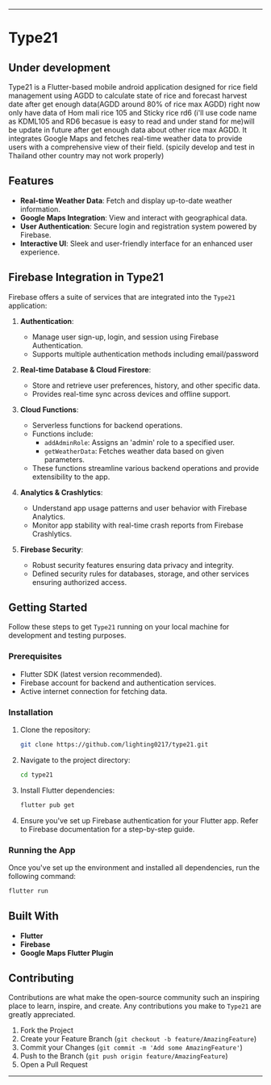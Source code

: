 
---

# Type21
## Under development
Type21 is a Flutter-based mobile android application designed for rice field management using AGDD to calculate state of rice and forecast harvest date after get enough data(AGDD around 80% of rice max AGDD) right now only have data of Hom mali rice 105 and Sticky rice rd6 (i'll use code name as KDML105 and RD6 becasue is easy to read and under stand for me)will be update in future after get enough data about other rice max AGDD. It integrates Google Maps and fetches real-time weather data to provide users with a comprehensive view of their field.
(spicily develop and test in Thailand other country may not work properly)

## Features

- **Real-time Weather Data**: Fetch and display up-to-date weather information.
- **Google Maps Integration**: View and interact with geographical data.
- **User Authentication**: Secure login and registration system powered by Firebase.
- **Interactive UI**: Sleek and user-friendly interface for an enhanced user experience.

## Firebase Integration in Type21

Firebase offers a suite of services that are integrated into the `Type21` application:

1. **Authentication**:
    - Manage user sign-up, login, and session using Firebase Authentication.
    - Supports multiple authentication methods including email/password  
    <!---
    Google sign-in.
    --->

2. **Real-time Database & Cloud Firestore**:
    - Store and retrieve user preferences, history, and other specific data.
    - Provides real-time sync across devices and offline support.

3. **Cloud Functions**:
    - Serverless functions for backend operations.
    - Functions include:
        - `addAdminRole`: Assigns an 'admin' role to a specified user.
        - `getWeatherData`: Fetches weather data based on given parameters.
    - These functions streamline various backend operations and provide extensibility to the app.

4. **Analytics & Crashlytics**:
    - Understand app usage patterns and user behavior with Firebase Analytics.
    - Monitor app stability with real-time crash reports from Firebase Crashlytics.

5. **Firebase Security**:
    - Robust security features ensuring data privacy and integrity.
    - Defined security rules for databases, storage, and other services ensuring authorized access.

## Getting Started

Follow these steps to get `Type21` running on your local machine for development and testing purposes.

### Prerequisites

- Flutter SDK (latest version recommended).
- Firebase account for backend and authentication services.
- Active internet connection for fetching data.

### Installation

1. Clone the repository:
   ```bash
   git clone https://github.com/lighting0217/type21.git
   ```

2. Navigate to the project directory:
   ```bash
   cd type21
   ```

3. Install Flutter dependencies:
   ```bash
   flutter pub get
   ```

4. Ensure you've set up Firebase authentication for your Flutter app. Refer to Firebase documentation for a step-by-step guide.

### Running the App

Once you've set up the environment and installed all dependencies, run the following command:

```bash
flutter run
```

## Built With

- **Flutter**
- **Firebase**
- **Google Maps Flutter Plugin**

## Contributing

Contributions are what make the open-source community such an inspiring place to learn, inspire, and create. Any contributions you make to `Type21` are greatly appreciated.

1. Fork the Project
2. Create your Feature Branch (`git checkout -b feature/AmazingFeature`)
3. Commit your Changes (`git commit -m 'Add some AmazingFeature'`)
4. Push to the Branch (`git push origin feature/AmazingFeature`)
5. Open a Pull Request

---
